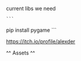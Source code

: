 current libs we need 

    ```
 pip install pygame
    ```


https://itch.io/profile/alexder

^^ Assets ^^
